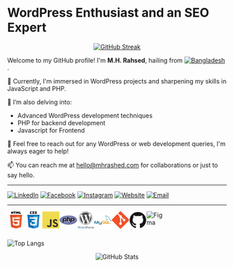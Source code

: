 # WordPress Enthusiast and an SEO Expert

<p align="center">
  <a href="https://git.io/streak-stats"><img src="https://github-readme-streak-stats.herokuapp.com?user=themhrashed&theme=gruvbox&border_radius=20&date_format=j%20M%5B%20Y%5D&card_width=600&card_height=200" alt="GitHub Streak" /></a>
</p>

Welcome to my GitHub profile! I'm <b>M.H. Rahsed</b>, hailing from [![Bangladesh](https://img.shields.io/badge/🇧🇩-Bangladesh-green)](https://en.wikipedia.org/wiki/Bangladesh).

🔭 Currently, I'm immersed in WordPress projects and sharpening my skills in JavaScript and PHP.

🌱 I’m also delving into:
- Advanced WordPress development techniques
- PHP for backend development
- Javascript for Frontend

💬 Feel free to reach out for any WordPress or web development queries, I'm always eager to help!

📫 You can reach me at hello@mhrashed.com for collaborations or just to say hello.

---

[![LinkedIn](https://img.shields.io/badge/-LinkedIn-blue?style=for-the-badge&logo=linkedin)](https://linkedin.com/in/themhrashed/)
[![Facebook](https://img.shields.io/badge/-Facebook-blue?style=for-the-badge&logo=facebook)](https://fb.com/themhrashed/)
[![Instagram](https://img.shields.io/badge/-Instagram-pink?style=for-the-badge&logo=instagram)](https://instagram.com/themhrashed/)
[![Website](https://img.shields.io/badge/🌐-Website-yellow?style=for-the-badge)](https://www.mhrashed.com)
[![Email](https://img.shields.io/badge/-Email-purple?style=for-the-badge&logo=gmail)](mailto:hello@mhrashed.com)

---

[<img align="left" alt="HTML5" width="40px" src="https://raw.githubusercontent.com/devicons/devicon/master/icons/html5/html5-original-wordmark.svg" />](https://www.w3schools.com/html/)
[<img align="left" alt="CSS3" width="40px" src="https://raw.githubusercontent.com/devicons/devicon/master/icons/css3/css3-original-wordmark.svg" />](https://www.w3schools.com/css/)
[<img align="left" alt="JavaScript" width="40px" src="https://raw.githubusercontent.com/devicons/devicon/master/icons/javascript/javascript-original.svg" />](https://developer.mozilla.org/en-US/docs/Web/JavaScript)
[<img align="left" alt="PHP" width="40px" src="https://raw.githubusercontent.com/devicons/devicon/master/icons/php/php-original.svg" />](https://www.php.net)
[<img align="left" alt="WordPress" width="40px" src="https://raw.githubusercontent.com/devicons/devicon/master/icons/wordpress/wordpress-original.svg" />](https://wordpress.com/)
[<img align="left" alt="MySQL" width="40px" src="https://raw.githubusercontent.com/devicons/devicon/master/icons/mysql/mysql-original-wordmark.svg" />](https://www.mysql.com/)
[<img align="left" alt="Git" width="40px" src="https://raw.githubusercontent.com/devicons/devicon/master/icons/git/git-original.svg" />](https://git-scm.com/)
[<img align="left" alt="GitHub" width="40px" src="https://raw.githubusercontent.com/devicons/devicon/master/icons/github/github-original.svg" />](https://github.com/)
[<img align="left" alt="Figma" width="40px" src="https://www.vectorlogo.zone/logos/figma/figma-icon.svg" />](https://www.figma.com/)

<br>
<br>
<br>

![Top Langs](https://github-readme-stats.vercel.app/api/top-langs/?username=themhrashed&layout=compact)

<p align="center">
  <img src="https://github-readme-stats.vercel.app/api?username=themhrashed&show_icons=true&theme=light" alt="GitHub Stats">
</p>
